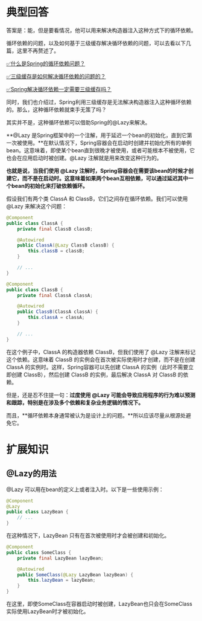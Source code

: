 # 典型回答


答案是：能，但是要看情况，他可以用来解决构造器注入这种方式下的循环依赖。



循环依赖的问题，以及如何基于三级缓存解决循环依赖的问题，可以去看以下几篇，这里不再赘述了。



[✅什么是Spring的循环依赖问题？](https://www.yuque.com/hollis666/qyhor6/xgbtp0)



[✅三级缓存是如何解决循环依赖的问题的？](https://www.yuque.com/hollis666/qyhor6/ffk7dlcrwk35glpl)



[✅Spring解决循环依赖一定需要三级缓存吗？](https://www.yuque.com/hollis666/qyhor6/edvhrik3pbw300os)



同时，我们也介绍过，Spring利用三级缓存是无法解决构造器注入这种循环依赖的。那么，这种循环依赖就束手无策了吗？



其实并不是，这种循环依赖可以借助Spring的@Lazy来解决。



**@Lazy 是Spring框架中的一个注解，用于延迟一个bean的初始化，直到它第一次被使用。**在默认情况下，Spring容器会在启动时创建并初始化所有的单例bean。这意味着，即使某个bean直到很晚才被使用，或者可能根本不被使用，它也会在应用启动时被创建。@Lazy 注解就是用来改变这种行为的。



**也就是说，当我们使用 @Lazy 注解时，Spring容器会在需要该bean的时候才创建它，而不是在启动时。这意味着如果两个bean互相依赖，可以通过延迟其中一个bean的初始化来打破依赖循环。**



假设我们有两个类 ClassA 和 ClassB，它们之间存在循环依赖。我们可以使用 @Lazy 来解决这个问题：



```java
@Component
public class ClassA {
    private final ClassB classB;

    @Autowired
    public ClassA(@Lazy ClassB classB) {
        this.classB = classB;
    }

    // ...
}

@Component
public class ClassB {
    private final ClassA classA;

    @Autowired
    public ClassB(ClassA classA) {
        this.classA = classA;
    }

    // ...
}

```



在这个例子中，ClassA 的构造器依赖 ClassB，但我们使用了 @Lazy 注解来标记这个依赖。这意味着 ClassB 的实例会在首次被实际使用时才创建，而不是在创建 ClassA 的实例时。这样，Spring容器可以先创建 ClassA 的实例（此时不需要立即创建 ClassB），然后创建 ClassB 的实例，最后解决 ClassA 对 ClassB 的依赖。





但是，还是忍不住提一句：**过度使用 @Lazy 可能会导致应用程序的行为难以预测和跟踪，特别是在涉及多个依赖和复杂业务逻辑的情况下。**



而且，**循环依赖本身通常被认为是设计上的问题。**所以应该尽量从根源处避免它。



# 扩展知识
## @Lazy的用法


@Lazy 可以用在bean的定义上或者注入时。以下是一些使用示例：



```java
@Component
@Lazy
public class LazyBean {
    // ...
}

```



在这种情况下，LazyBean 只有在首次被使用时才会被创建和初始化。



```java
@Component
public class SomeClass {
    private final LazyBean lazyBean;

    @Autowired
    public SomeClass(@Lazy LazyBean lazyBean) {
        this.lazyBean = lazyBean;
    }
}

```



在这里，即使SomeClass在容器启动时被创建，LazyBean也只会在SomeClass实际使用LazyBean时才被初始化。

